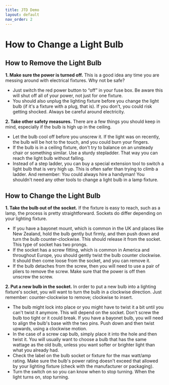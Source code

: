 ```yaml
---
title: JTD Demo
layout: default
nav_order: 2
---
```


# How to Change a Light Bulb

## How to Remove the Light Bulb

**1. Make sure the power is turned off.** This is a good idea any time you are messing around with electrical fixtures. Why not be safe?

* Just switch the red power button to “off” in your fuse box. Be aware this will shut off all of your power, not just for one fixture.
* You should also unplug the lighting fixture before you change the light bulb (if it's a fixture with a plug, that is). If you don't, you could risk getting shocked. Always be careful around electricity.

**2. Take other safety measures.** There are a few things you should keep in mind, especially if the bulb is high up in the ceiling.

* Let the bulb cool off before you unscrew it. If the light was on recently, the bulb will be hot to the touch, and you could burn your fingers.
* If the bulb is in a ceiling fixture, don't try to balance on an unsteady chair or something similar. Use a sturdy stepladder. That way you can reach the light bulb without falling.
* Instead of a step ladder, you can buy a special extension tool to switch a light bulb that is very high up. This is often safer than trying to climb a ladder. And remember: You could always hire a handyman! You shouldn't need any other tools to change a light bulb in a lamp fixture.

## How to Change the Light Bulb 

**1. Take the bulb out of the socket.** If the fixture is easy to reach, such as a lamp, the process is pretty straightforward. Sockets do differ depending on your lighting fixture.

  * If you have a bayonet mount, which is common in the UK and places like New Zealand, hold the bulb gently but firmly, and then push down and turn the bulb counter-clockwise. This should release it from the socket. This type of socket has two prongs.
  * If the socket has a screw fitting, which is common in America and throughout Europe, you should gently twist the bulb counter clockwise. It should then come loose from the socket, and you can remove it.
  * If the bulb detaches from the screw, then you will need to use a pair of pliers to remove the screw. Make sure that the power is off then unscrew the screw.    

**2. Put a new bulb in the socket.** In order to put a new bulb into a lighting fixture's socket, you will want to turn the bulb in a clockwise direction. Just remember: counter-clockwise to remove; clockwise to insert.

* The bulb might lock into place or you might have to twist it a bit until you can't twist it anymore. This will depend on the socket. Don't screw the bulb too tight or it could break. If you have a bayonet bulb, you will need to align the bulb's base with the two pins. Push down and then twist upwards, using a clockwise motion.
* In the case of a screw cap bulb, simply place it into the hole and then twist it. You will usually want to choose a bulb that has the same wattage as the old bulb, unless you want softer or brighter light than what you already had.
* Check the label on the bulb socket or fixture for the max watt/amp rating. Make sure the bulb's power rating doesn't exceed that allowed by your lighting fixture (check with the manufacturer or packaging).
* Turn the switch on so you can know when to stop turning. When the light turns on, stop turning.